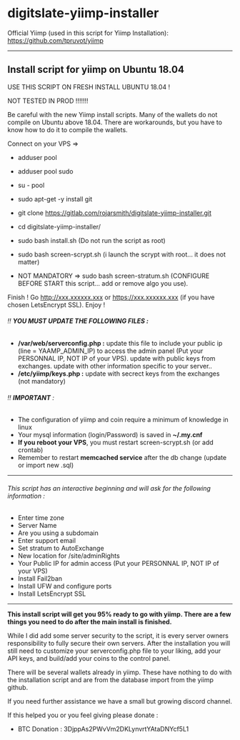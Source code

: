 # digitslate-yiimp-installer

Official Yiimp (used in this script for Yiimp Installation): https://github.com/tpruvot/yiimp

***********************************

## Install script for yiimp on Ubuntu 18.04

USE THIS SCRIPT ON FRESH INSTALL UBUNTU 18.04 !

NOT TESTED IN PROD !!!!!!!

Be careful with the new Yiimp install scripts. Many of the wallets do not compile on Ubuntu above 18.04. There are workarounds, but you have to know how to do it to compile the wallets.

Connect on your VPS =>
- adduser pool
- adduser pool sudo
- su - pool


- sudo apt-get -y install git
- git clone https://gitlab.com/rojarsmith/digitslate-yiimp-installer.git
- cd digitslate-yiimp-installer/
- sudo bash install.sh (Do not run the script as root)
- sudo bash screen-scrypt.sh (i launch the scrypt with root... it does not matter)
- NOT MANDATORY => sudo bash screen-stratum.sh (CONFIGURE BEFORE START this script... add or remove algo you use).

Finish !
Go http://xxx.xxxxxx.xxx or https://xxx.xxxxxx.xxx (if you have chosen LetsEncrypt SSL). Enjoy !

###### :bangbang: **YOU MUST UPDATE THE FOLLOWING FILES :**
- **/var/web/serverconfig.php :** update this file to include your public ip (line = YAAMP_ADMIN_IP) to access the admin panel (Put your PERSONNAL IP, NOT IP of your VPS). update with public keys from exchanges. update with other information specific to your server..
- **/etc/yiimp/keys.php :** update with secrect keys from the exchanges (not mandatory)


###### :bangbang: **IMPORTANT** : 

- The configuration of yiimp and coin require a minimum of knowledge in linux
- Your mysql information (login/Password) is saved in **~/.my.cnf**
- **If you reboot your VPS**, you must restart screen-scrypt.sh (or add crontab)
- Remember to restart **memcached service** after the db change (update or import new .sql)

***********************************

###### This script has an interactive beginning and will ask for the following information :

- Enter time zone
- Server Name 
- Are you using a subdomain
- Enter support email
- Set stratum to AutoExchange
- New location for /site/adminRights
- Your Public IP for admin access (Put your PERSONNAL IP, NOT IP of your VPS)
- Install Fail2ban
- Install UFW and configure ports
- Install LetsEncrypt SSL

***********************************

**This install script will get you 95% ready to go with yiimp. There are a few things you need to do after the main install is finished.**

While I did add some server security to the script, it is every server owners responsibility to fully secure their own servers. After the installation you will still need to customize your serverconfig.php file to your liking, add your API keys, and build/add your coins to the control panel. 

There will be several wallets already in yiimp. These have nothing to do with the installation script and are from the database import from the yiimp github. 

If you need further assistance we have a small but growing discord channel.

If this helped you or you feel giving please donate : 
- BTC Donation : 3DjppAs2PWvVm2DKLynvrtYAtaDNYcf5L1
